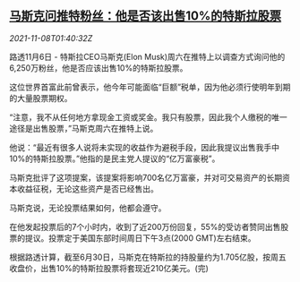<!--1636336863000-->
[马斯克问推特粉丝：他是否该出售10%的特斯拉股票](https://cn.reuters.com/article/tesla-musk-fans-stock-1108-idCNKBS2HT03H)
------

<div><i>2021-11-08T01:40:32Z</i></div><p>路透11月6日 - 特斯拉CEO马斯克(Elon Musk)周六在推特上以调查方式询问他的6,250万粉丝，他是否应该出售10%的特斯拉股票。</p><p>这位世界首富此前曾表示，他今年可能面临“巨额”税单，因为他必须行使明年到期的大量股票期权。</p><p>“注意，我不从任何地方拿现金工资或奖金。我只有股票，因此我个人缴税的唯一途径是出售股票，”马斯克周六在推特上说。</p><p>他说：“最近有很多人说将未实现的收益作为避税手段，因此我提议出售我手中10%的特斯拉股票。”他指的是民主党人提议的“亿万富豪税”。</p><p>马斯克批评了这项提案，该提案将影响700名亿万富豪，并对可交易资产的长期资本收益征税，无论这些资产是否已经售出。</p><p>马斯克说，无论投票结果如何，他都会遵守。</p><p>在他发起投票后的7个小时内，收到了近200万份回复，55%的受访者赞同出售股票的提议。投票定于美国东部时间周日下午3点(2000 GMT)左右结束。</p><p>根据路透计算，截至6月30日，马斯克在特斯拉的持股量约为1.705亿股，按周五收盘价，出售10%的特斯拉股票将套现近210亿美元。(完)</p>
